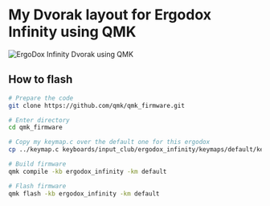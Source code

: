 # My Dvorak layout for Ergodox Infinity using QMK

![ErgoDox Infinity Dvorak using QMK](https://raw.githubusercontent.com/etu/ergodox-keymaps/main/qmk_infinity_dvorak/layout.png)

## How to flash

```bash
# Prepare the code
git clone https://github.com/qmk/qmk_firmware.git

# Enter directory
cd qmk_firmware

# Copy my keymap.c over the default one for this ergodox
cp ../keymap.c keyboards/input_club/ergodox_infinity/keymaps/default/keymap.c

# Build firmware
qmk compile -kb ergodox_infinity -km default

# Flash firmware
qmk flash -kb ergodox_infinity -km default
```
